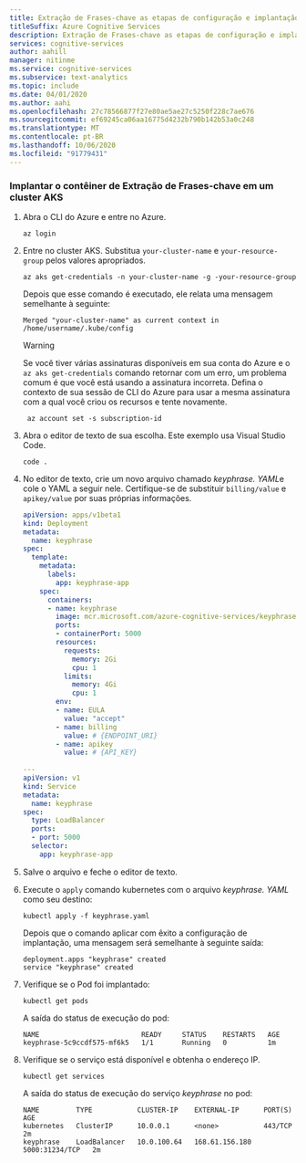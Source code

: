 ```yaml
---
title: Extração de Frases-chave as etapas de configuração e implantação do kubernetes
titleSuffix: Azure Cognitive Services
description: Extração de Frases-chave as etapas de configuração e implantação do kubernetes
services: cognitive-services
author: aahill
manager: nitinme
ms.service: cognitive-services
ms.subservice: text-analytics
ms.topic: include
ms.date: 04/01/2020
ms.author: aahi
ms.openlocfilehash: 27c78566877f27e80ae5ae27c5250f228c7ae676
ms.sourcegitcommit: ef69245ca06aa16775d4232b790b142b53a0c248
ms.translationtype: MT
ms.contentlocale: pt-BR
ms.lasthandoff: 10/06/2020
ms.locfileid: "91779431"
---
```

### <a name="deploy-the-key-phrase-extraction-container-to-an-aks-cluster"></a>Implantar o contêiner de Extração de Frases-chave em um cluster AKS

1. Abra o CLI do Azure e entre no Azure.

    ```azurecli
    az login
    ```

1. Entre no cluster AKS. Substitua `your-cluster-name` e `your-resource-group` pelos valores apropriados.

    ```azurecli
    az aks get-credentials -n your-cluster-name -g -your-resource-group
    ```

    Depois que esse comando é executado, ele relata uma mensagem semelhante à seguinte:

    ```output
    Merged "your-cluster-name" as current context in /home/username/.kube/config
    ```

    > [!WARNING]
    > Se você tiver várias assinaturas disponíveis em sua conta do Azure e o `az aks get-credentials` comando retornar com um erro, um problema comum é que você está usando a assinatura incorreta. Defina o contexto de sua sessão de CLI do Azure para usar a mesma assinatura com a qual você criou os recursos e tente novamente.
    > ```azurecli
    >  az account set -s subscription-id
    > ```

1. Abra o editor de texto de sua escolha. Este exemplo usa Visual Studio Code.

    ```console
    code .
    ```

1. No editor de texto, crie um novo arquivo chamado *keyphrase. YAML*e cole o YAML a seguir nele. Certifique-se de substituir `billing/value` e `apikey/value` por suas próprias informações.

    ```yaml
    apiVersion: apps/v1beta1
    kind: Deployment
    metadata:
      name: keyphrase
    spec:
      template:
        metadata:
          labels:
            app: keyphrase-app
        spec:
          containers:
          - name: keyphrase
            image: mcr.microsoft.com/azure-cognitive-services/keyphrase
            ports:
            - containerPort: 5000
            resources:
              requests:
                memory: 2Gi
                cpu: 1
              limits:
                memory: 4Gi
                cpu: 1
            env:
            - name: EULA
              value: "accept"
            - name: billing
              value: # {ENDPOINT_URI}
            - name: apikey
              value: # {API_KEY}
     
    --- 
    apiVersion: v1
    kind: Service
    metadata:
      name: keyphrase
    spec:
      type: LoadBalancer
      ports:
      - port: 5000
      selector:
        app: keyphrase-app
    ```

1. Salve o arquivo e feche o editor de texto.
1. Execute o `apply` comando kubernetes com o arquivo *keyphrase. YAML* como seu destino:

    ```console
    kubectl apply -f keyphrase.yaml
    ```

    Depois que o comando aplicar com êxito a configuração de implantação, uma mensagem será semelhante à seguinte saída:

    ```output
    deployment.apps "keyphrase" created
    service "keyphrase" created
    ```
1. Verifique se o Pod foi implantado:

    ```console
    kubectl get pods
    ```

    A saída do status de execução do pod:

    ```output
    NAME                         READY     STATUS    RESTARTS   AGE
    keyphrase-5c9ccdf575-mf6k5   1/1       Running   0          1m
    ```

1. Verifique se o serviço está disponível e obtenha o endereço IP.

    ```console
    kubectl get services
    ```

    A saída do status de execução do serviço *keyphrase* no pod:

    ```output
    NAME         TYPE           CLUSTER-IP    EXTERNAL-IP      PORT(S)          AGE
    kubernetes   ClusterIP      10.0.0.1      <none>           443/TCP          2m
    keyphrase    LoadBalancer   10.0.100.64   168.61.156.180   5000:31234/TCP   2m
    ```
